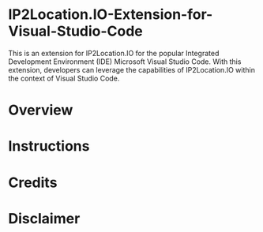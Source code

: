 # IP2Location.IO-Extension-for-Visual-Studio-Code
This is an extension for IP2Location.IO for the popular Integrated Development Environment (IDE) Microsoft Visual Studio Code. With this extension, developers can leverage the capabilities of IP2Location.IO within the context of Visual Studio Code. 

# Overview

# Instructions


# Credits

# Disclaimer
